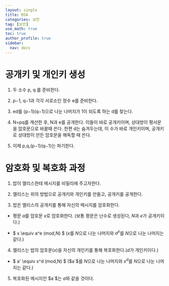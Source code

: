 ```yaml
---
layout: single
title: RSA
categories: 보안
tag: [보안]
use_math: true
toc: true
author_profile: true
sidebar:
  nav: docs
---
```


# 공개키 및 개인키 생성

1. 두 소수 p, q 를 준비한다.

2. p−1, q−1과 각각 서로소인 정수 e를 준비한다.

3. ed를 (p−1)(q−1)으로 나눈 나머지가 1이 되도록 하는 d를 찾는다.

4. N=pq를 계산한 후, N과 e를 공개한다. 이들이 바로 공개키이며, 상대방이 평서문을 암호문으로 바꿀때 쓴다. 
한편 d는 숨겨두는데, 이 수가 바로 개인키이며, 공개키로 상대방이 만든 암호문을 해독할 때 쓴다.

5. 이제 p,q,(p−1)(q−1)는 파기한다.  

# 암호화 및 복호화 과정

1. 밥이 앨리스한테 메시지를 비밀리에 주고자한다. 

2. 앨리스는 위의 방법으로 공개키와 개인키를 만들고, 공개키를 공개한다.

3. 밥은 앨리스의 공개키를 통해 자신의 메시지를 암호화한다.

  - 평문 $a$를 암호문 $x$로 암호화한다. (보통 평문은 난수로 생성된다, $N$과 $e$가 공개키이다.)

  - $ x \equiv a^e (mod\,N) $ ($x$를 $N$으로 나눈 나머지와 $a^e$를 $N$으로 나눈 나머지는 같다.)

4. 앨리스는 밥의 암호문($x$)을 자신의 개인키를 통해 복호화한다.($d$가 개인키이다.)

  - $ a' \equiv x^d (mod\,N) $ ($a`$를 $N$으로 나눈 나머지와 $x^d$를 $N$으로 나눈 나머지는 같다.)

5. 복호화된 메시지인 $a`$는 $a$와 같을 것이다.